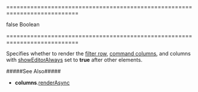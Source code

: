 ===========================================================================
<!--default-->false<!--/default-->
<!--type-->Boolean<!--/type-->
===========================================================================

<!--shortDescription-->
Specifies whether to render the [filter row](/Documentation/Guide/Widgets/{WidgetName}/Filtering_and_Searching/#Filter_Row), [command columns](/Documentation/Guide/Widgets/{WidgetName}/Columns/Column_Types/Command_Columns/), and columns with [showEditorAlways]({basewidgetpath}/Configuration/columns/#showEditorAlways) set to **true** after other elements.
<!--/shortDescription-->

<!--fullDescription-->
#####See Also#####
- **columns**.[renderAsync]({basewidgetpath}/Configuration/columns/#renderAsync)
<!--/fullDescription-->